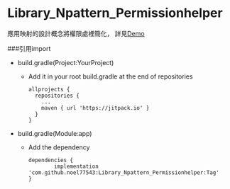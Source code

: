 # Library_Npattern_Permissionhelper
應用映射的設計概念將權限處裡簡化，
詳見[Demo](https://github.com/noel77543/Demo_PermissionHelper)


###引用import
- build.gradle(Project:YourProject)
  - Add it in your root build.gradle at the end of repositories

        allprojects {
          repositories {
            ...
            maven { url 'https://jitpack.io' }
          }
        }
    
    
- build.gradle(Module:app)
  - Add the dependency
  
        dependencies {
                implementation 'com.github.noel77543:Library_Npattern_Permissionhelper:Tag'
        }

